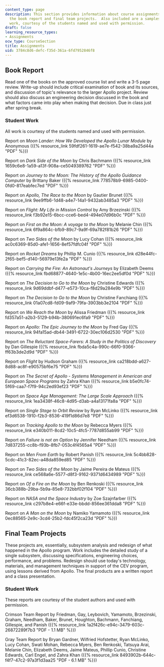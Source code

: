 ```yaml
---
content_type: page
description: This section provides information about course assignments, including
  the book report and final team projects.  Also included are a samples of student
  work, courtesy of the students named and used with permission.
draft: false
learning_resource_types:
- Assignments
ocw_type: CourseSection
title: Assignments
uid: 3784c8d6-defc-f35d-361a-6fd7952846f8
---
```

## Book Report

Read one of the books on the approved course list and write a 3-5 page review. Write-up should include critical examination of book and its sources, and discussion of topic's relevance to the larger Apollo project. Review should also discuss an engineering decision discussed in the book and what factors came into play when making that decision. Due in class just after spring break.

### Student Work

All work is courtesy of the students named and used with permission.

Report on _Moon Lander: How We Developed the Apollo Lunar Module_ by Anonymous ({{% resource_link 59fdf261-1619-ae7e-f542-38ba9a25d44a "PDF" %}})

Report on _Dark Side of the Moon_ by Chris Bachmann ({{% resource_link 1659c6e8-1a59-a13f-908a-ce5049389762 "PDF" %}})

Report on _Journey to the Moon: The History of the Apollo Guidance Computer_ by Brittany Baker ({{% resource_link 778578b9-6985-0400-0fd0-817eabfec7ed "PDF" %}})

Report on _Apollo, The Race to the Moon_ by Gautier Brunet ({{% resource_link 9ee9ffb6-1d48-a4e7-14a1-9432ab3485a3 "PDF" %}})

Report on _Flight: My Life in Mission Control_ by Amy Brzezinski ({{% resource_link f3b92e15-6bcc-cce6-bed4-494e07d96b0c "PDF" %}})

Report on _First on the Moon: A voyage to the Moon_ by Melanie Chin ({{% resource_link 6f9a864c-bfb9-89c7-9a9f-69a782f81b26 "PDF" %}})

Report on _Two Sides of the Moon_ by Lucy Cohan ({{% resource_link ac0c6369-85d0-afe1-1656-8ef57fdfc04f "PDF" %}})

Report on _Rocket Dreams_ by Phillip M. Cunio ({{% resource_link d28e44fc-2f65-bef5-d140-56979e13fe2a "PDF" %}})

Report on _Carrying the Fire: An Astronaut's Journeys_ by Elizabeth Deems ({{% resource_link fbd68877-4640-1e5c-4b00-16ec2ee5df0d "PDF" %}})

Report on _The Decision to Go to the Moon_ by Christine Edwards ({{% resource_link 9d69ddbf-d477-e573-10ca-f8d29a284e9b "PDF" %}})

Report on _The Decision to Go to the Moon_ by Christine Fanchiang ({{% resource_link 01a07cd8-fd09-9af9-79fa-3903bb3e2104 "PDF" %}})

Report on _We Reach the Moon_ by Alissa Friedman ({{% resource_link fd357a51-a2b3-5129-b94b-380691ec6fa9 "PDF" %}})

Report on _Apollo: The Epic Journey to the Moon_ by Fred Gay ({{% resource_link 94fa15ad-db44-3491-6722-30ec106d2530 "PDF" %}})

Report on _The Reluctant Space-Farers: A Study in the Politics of Discovery_ by Dan Gillespie ({{% resource_link fbda5c4a-990c-66f0-9366-ff63b3de2d9d "PDF" %}})

Report on _Flight_ by Hudson Graham ({{% resource_link ca218bdd-a627-8d88-ac8f-e90575bf6e75 "PDF" %}})

Report on _The Secret of Apollo - Systems Management in American and European Space Programs_ by Zahra Khan ({{% resource_link b5e0fc74-5f69-caa7-f7f9-94c2ed93ef23 "PDF" %}})

Report on _Space Age Management: The Large Scale Approach_ ({{% resource_link 1ea3438f-46c8-4d95-d3ab-a4a13171fa8a "PDF" %}})

Report on _Single Stage to Orbit Review_ by Ryan McLinko ({{% resource_link ef3d6538-1910-f2b3-8536-419f1d86d7e8 "PDF" %}})

Report on _Tracking Apollo to the Moon_ by Rebecca Myers ({{% resource_link e340b011-8cd2-10c5-4fc5-7787d855ab99 "PDF" %}})

Report on _Failure is not an Option_ by Jennifer Needham ({{% resource_link 7d837255-cc8b-f93b-8fb7-053c4f4565a4 "PDF" %}})

Report on _Men From Earth_ by Robert Panish ({{% resource_link 5c4bb828-5cdc-41c3-82ec-a48da859ed85 "PDF" %}})

Report on _Two Sides of the Moon_ by Jaime Pereira de Mateus ({{% resource_link ce568a6e-5577-d8f3-9162-9371d6434989 "PDF" %}})

Report on _Of a Fire on the Moon_ by Ben Renkoski ({{% resource_link 36cb388b-29ba-5b9a-85e8-732bbf02f104 "PDF" %}})

Report on _NASA and the Space Industry_ by Zoe Szajnfarber ({{% resource_link c297b8e4-e66f-e33e-bbdd-856ee361dda8 "PDF" %}})

Report on _A Man on the Moon_ by Namiko Yamamoto ({{% resource_link 0ec88565-2e9c-3cd4-25b2-fdc45f2ca23d "PDF" %}})

## Final Team Projects

These projects are, essentially, subsystem analysis and redesign of what happened in the Apollo program. Work includes the detailed study of a single subsystem, discussing specifications, engineering choices, performance, and problems. Redesign should use today's technology, materials, and management techniques in support of the CEV program, using lessons derived from Apollo. The final products are a written report and a class presentation.

### Student Work

These reports are courtesy of the student authors and used with permission.

Crimson Team Report by Friedman, Gay, Leybovich, Yamamoto, Brzezinski, Graham, Needham, Baker, Brunet, Houghton, Bachmann, Fanchiang, Gillespie, and Panish ({{% resource_link 1a2f426c-e94c-3479-603c-26872289f7b3 "PDF - 1.1 MB" %}})

Gray Team Report by Bryan Gardner, Wilfried Hofstetter, Ryan McLinko, Lucy Cohan, Swati Mohan, Rebecca Myers, Ben Renkoski, Tatsuya Arai, Melanie Chin, Elizabeth Deems, Jaime Mateus, Phillip Cunio, Christine Edwards, Carl Engel, and Zahra Khan ({{% resource_link 8493902b-644c-f4f7-47c2-97a3f1d3aa25 "PDF - 6.1 MB" %}})